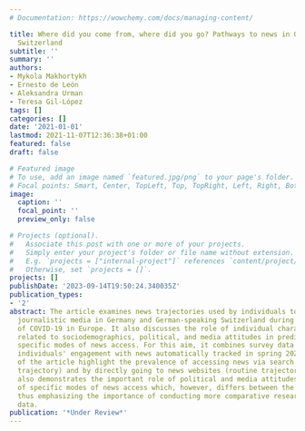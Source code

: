 ```yaml
---
# Documentation: https://wowchemy.com/docs/managing-content/

title: Where did you come from, where did you go? Pathways to news in Germany and
  Switzerland
subtitle: ''
summary: ''
authors:
- Mykola Makhortykh
- Ernesto de León
- Aleksandra Urman
- Teresa Gil-López
tags: []
categories: []
date: '2021-01-01'
lastmod: 2021-11-07T12:36:38+01:00
featured: false
draft: false

# Featured image
# To use, add an image named `featured.jpg/png` to your page's folder.
# Focal points: Smart, Center, TopLeft, Top, TopRight, Left, Right, BottomLeft, Bottom, BottomRight.
image:
  caption: ''
  focal_point: ''
  preview_only: false

# Projects (optional).
#   Associate this post with one or more of your projects.
#   Simply enter your project's folder or file name without extension.
#   E.g. `projects = ["internal-project"]` references `content/project/deep-learning/index.md`.
#   Otherwise, set `projects = []`.
projects: []
publishDate: '2023-09-14T19:50:24.340035Z'
publication_types:
- '2'
abstract: The article examines news trajectories used by individuals to access mainstream
  journalistic media in Germany and German-speaking Switzerland during the first peak
  of COVID-19 in Europe. It also discusses the role of individual characteristics
  related to sociodemographics, political, and media attitudes in predisposition towards
  specific modes of news access. For this aim, it combines survey data with data on
  individuals' engagement with news automatically tracked in spring 2020. The findings
  of the article highlight the prevalence of accessing news via search engines (search
  trajectory) and by directly going to news websites (routine trajectory). The study
  also demonstrates the important role of political and media attitudes in prevalence
  of specific modes of news access which, however, differs between the countries,
  thus emphasizing the importance of conducting more comparative research using tracking
  data.
publication: '*Under Review*'
---
```

